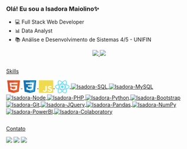 ### Olá! Eu sou a Isadora Maiolino✨

- 💻 Full Stack Web Developer
- 📊 Data Analyst
- 📚 Análise e Desenvolvimento de Sistemas 4/5 - UNIFIN

<div align="center">
  <a href="https://github.com/Hikari140">
  <img height="160em" src="https://github-readme-stats.vercel.app/api?username=Hikari140&show_icons=true&theme=cobalt&include_all_commits=true&count_private=true"/>
  <img height="160em" src="https://github-readme-stats.vercel.app/api/top-langs/?username=Hikari140&layout=compact&langs_count=7&theme=cobalt"/>
</div>

##

Skills
<div style="display: inline_block">
  <img align="center" alt="Isadora-HTML" height="35" width="40" src="https://raw.githubusercontent.com/devicons/devicon/master/icons/html5/html5-original.svg">
  <img align="center" alt="Isadora-CSS" height="35" width="40" src="https://raw.githubusercontent.com/devicons/devicon/master/icons/css3/css3-original.svg">
  <img align="center" alt="Isadora-Js" height="35" width="40" src="https://raw.githubusercontent.com/devicons/devicon/master/icons/javascript/javascript-plain.svg">
  <img align="center" alt="Isadora-React" height="40" width="40" src="https://raw.githubusercontent.com/devicons/devicon/master/icons/react/react-original.svg">
  <img align="center" alt="Isadora-SQL" height="50" width="40" src="https://cdn.jsdelivr.net/gh/devicons/devicon@latest/icons/azuresqldatabase/azuresqldatabase-original.svg" />
  <img align="center" alt="Isadora-MySQL" height="65" width="40" src="https://cdn.jsdelivr.net/gh/devicons/devicon@latest/icons/mysql/mysql-original.svg" />
  <img align="center" alt="Isadora-Node" height="55" width="38" src="https://cdn.jsdelivr.net/gh/devicons/devicon@latest/icons/nodejs/nodejs-original.svg" />
  <img align="center" alt="Isadora-PHP" height="50" width="60" src="https://cdn.jsdelivr.net/gh/devicons/devicon/icons/php/php-original.svg"/>
  <img align="center" alt="Isadora-Python" height="40" width="50" src="https://cdn.jsdelivr.net/gh/devicons/devicon/icons/python/python-original.svg" />
  <img align="center" alt="Isadora-Bootstrap" height="40" width="50" src="https://cdn.jsdelivr.net/gh/devicons/devicon/icons/bootstrap/bootstrap-original.svg" />
  <img align="center" alt="Isadora-Git" height="40" width="50" src="https://cdn.jsdelivr.net/gh/devicons/devicon@latest/icons/git/git-original.svg" />
  <img align="center" alt="Isadora-JQuery" height="35" width="50" src="https://cdn.jsdelivr.net/gh/devicons/devicon@latest/icons/jquery/jquery-original.svg" />
  <img align="center" alt="Isadora-Pandas" height="40" width="50" src="https://cdn.jsdelivr.net/gh/devicons/devicon@latest/icons/pandas/pandas-original.svg" />
  <img align="center" alt="Isadora-NumPy" height="40" width="50" src="https://cdn.jsdelivr.net/gh/devicons/devicon@latest/icons/numpy/numpy-original.svg" />
  <img align="center" alt="Isadora-PowerBI" height="40" width="50" src="https://img.icons8.com/?size=100&id=Ny0t2MYrJ70p&format=png&color=000000" />
  <img align="center" alt="Isadora-Colaboratory" height="45" width="45" src="https://img.icons8.com/?size=100&id=lOqoeP2Zy02f&format=png&color=000000" />
          
  </div>
  
  ##

  Contato
  <div>
  <a href="https://www.linkedin.com/in/isadoramaiolino/" target="_blank"><img src="https://img.shields.io/badge/-LinkedIn-%230077B5?style=for-the-badge&logo=linkedin&logoColor=white" target="_blank"></a>
  <a href="mailto:isamaiolino23@gmail.com" target="_blank"><img src="https://img.shields.io/badge/Gmail-D14836?style=for-the-badge&logo=gmail&logoColor=white" target="_blank"></a>
  <a href="mailto:maiolinogm@hotmail.com" target="_blank"><img src="https://img.shields.io/badge/Microsoft_Outlook-0078D4?style=for-the-badge&logo=microsoft-outlook&logoColor=white" target="_blank"></a>
  </div>
